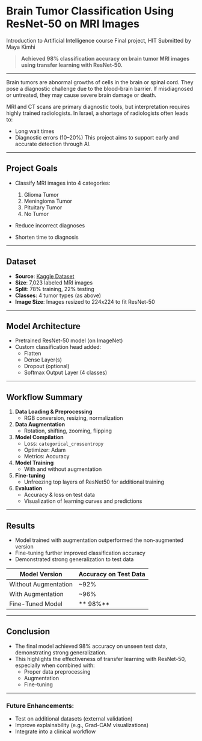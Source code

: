 
# Brain Tumor Classification Using ResNet-50 on MRI Images 
Introduction to Artificial Intelligence course Final project, HIT
Submitted by Maya Kimhi

>  **Achieved 98% classification accuracy on brain tumor MRI images using transfer learning with ResNet-50.**

---

Brain tumors are abnormal growths of cells in the brain or spinal cord. They pose a diagnostic challenge due to the blood-brain barrier. If misdiagnosed or untreated, they may cause severe brain damage or death.

MRI and CT scans are primary diagnostic tools, but interpretation requires highly trained radiologists. In Israel, a shortage of radiologists often leads to:
- Long wait times
- Diagnostic errors (10–20%)
This project aims to support early and accurate detection through AI.

---
##  Project Goals

- Classify MRI images into 4 categories:
  1. Glioma Tumor
  2. Meningioma Tumor
  3. Pituitary Tumor
  4. No Tumor

- Reduce incorrect diagnoses
- Shorten time to diagnosis
  
---
##  Dataset

- **Source**: [Kaggle Dataset](https://www.kaggle.com/datasets/masoudnickparvar/brain-tumor-mri-dataset/data)
- **Size**: 7,023 labeled MRI images
- **Split**: 78% training, 22% testing
- **Classes**: 4 tumor types (as above)
- **Image Size**: Images resized to 224x224 to fit ResNet-50
  
---

##  Model Architecture

- Pretrained ResNet-50 model (on ImageNet)
- Custom classification head added:
  - Flatten
  - Dense Layer(s)
  - Dropout (optional)
  - Softmax Output Layer (4 classes)

---
## Workflow Summary

1. **Data Loading & Preprocessing**
   - RGB conversion, resizing, normalization
2. **Data Augmentation**
   - Rotation, shifting, zooming, flipping
3. **Model Compilation**
   - Loss: `categorical_crossentropy`
   - Optimizer: Adam
   - Metrics: Accuracy
4. **Model Training**
   - With and without augmentation
5. **Fine-tuning**
   - Unfreezing top layers of ResNet50 for additional training
6. **Evaluation**
   - Accuracy & loss on test data
   - Visualization of learning curves and predictions
---

##  Results
- Model trained with augmentation outperformed the non-augmented version
- Fine-tuning further improved classification accuracy
- Demonstrated strong generalization to test data

| Model Version        | Accuracy on Test Data |
|----------------------|-----------------------|
| Without Augmentation | ~92%                  |
| With Augmentation    | ~96%                  |
| Fine-Tuned Model     | ** 98%**             |

---

##  Conclusion

- The final model achieved 98% accuracy on unseen test data, demonstrating strong generalization.
- This highlights the effectiveness of transfer learning with ResNet-50, especially when combined with:
  - Proper data preprocessing
  - Augmentation
  - Fine-tuning
    
---

### Future Enhancements:
- Test on additional datasets (external validation)
- Improve explainability (e.g., Grad-CAM visualizations)
- Integrate into a clinical workflow




